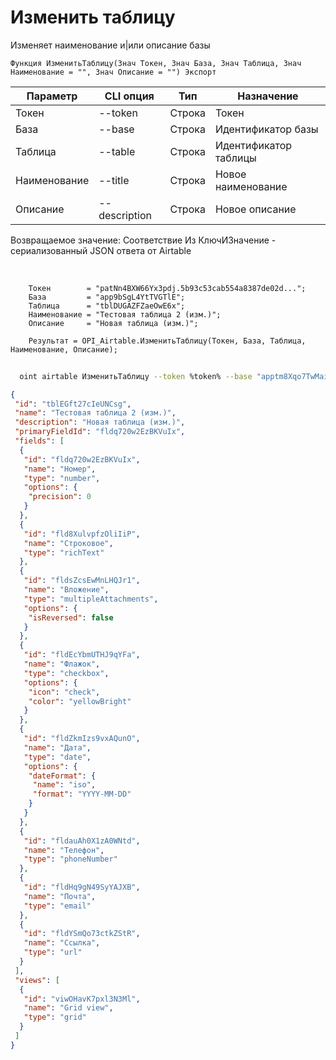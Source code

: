 ﻿---
sidebar_position: 2
---

# Изменить таблицу
 Изменяет наименование и|или описание базы



`Функция ИзменитьТаблицу(Знач Токен, Знач База, Знач Таблица, Знач Наименование = "", Знач Описание = "") Экспорт`

  | Параметр | CLI опция | Тип | Назначение |
  |-|-|-|-|
  | Токен | --token | Строка | Токен |
  | База | --base | Строка | Идентификатор базы |
  | Таблица | --table | Строка | Идентификатор таблицы |
  | Наименование | --title | Строка | Новое наименование |
  | Описание | --description | Строка | Новое описание |

  
  Возвращаемое значение:   Соответствие Из КлючИЗначение - сериализованный JSON ответа от Airtable

<br/>




```bsl title="Пример кода"
    Токен        = "patNn4BXW66Yx3pdj.5b93c53cab554a8387de02d...";
    База         = "app9bSgL4YtTVGTlE";
    Таблица      = "tblDUGAZFZaeOwE6x";
    Наименование = "Тестовая таблица 2 (изм.)";
    Описание     = "Новая таблица (изм.)";

    Результат = OPI_Airtable.ИзменитьТаблицу(Токен, База, Таблица, Наименование, Описание);
```



```sh title="Пример команды CLI"
    
  oint airtable ИзменитьТаблицу --token %token% --base "apptm8Xqo7TwMaipQ" --table "tbl9G4jVoTJpxYwSY" --title "Тестовая таблица 2 (изм.)" --description "Новая таблица (изм.)"

```

```json title="Результат"
{
 "id": "tblEGft27cIeUNCsg",
 "name": "Тестовая таблица 2 (изм.)",
 "description": "Новая таблица (изм.)",
 "primaryFieldId": "fldq720w2EzBKVuIx",
 "fields": [
  {
   "id": "fldq720w2EzBKVuIx",
   "name": "Номер",
   "type": "number",
   "options": {
    "precision": 0
   }
  },
  {
   "id": "fld8XulvpfzOliIiP",
   "name": "Строковое",
   "type": "richText"
  },
  {
   "id": "fldsZcsEwMnLHQJr1",
   "name": "Вложение",
   "type": "multipleAttachments",
   "options": {
    "isReversed": false
   }
  },
  {
   "id": "fldEcYbmUTHJ9qYFa",
   "name": "Флажок",
   "type": "checkbox",
   "options": {
    "icon": "check",
    "color": "yellowBright"
   }
  },
  {
   "id": "fldZkmIzs9vxAQunO",
   "name": "Дата",
   "type": "date",
   "options": {
    "dateFormat": {
     "name": "iso",
     "format": "YYYY-MM-DD"
    }
   }
  },
  {
   "id": "fldauAh0X1zA0WNtd",
   "name": "Телефон",
   "type": "phoneNumber"
  },
  {
   "id": "fldHq9gN49SyYAJXB",
   "name": "Почта",
   "type": "email"
  },
  {
   "id": "fldYSmQo73ctkZStR",
   "name": "Ссылка",
   "type": "url"
  }
 ],
 "views": [
  {
   "id": "viwOHavK7pxl3N3Ml",
   "name": "Grid view",
   "type": "grid"
  }
 ]
}
```
